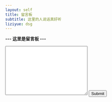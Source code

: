 ```yaml
---
layout: self
title: 留言板
subtitle: 这里的人说话真好听
liziyue: dsg
---
```


<strong> --- 这里是留言板 --- </strong>
<form>
    <textarea name="message" id="message" cols="30" rows="10"></textarea>
    <input type="submit">
</form>
